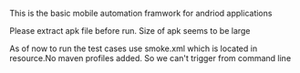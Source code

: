 This is the basic mobile automation framwork for andriod applications

Please extract apk file before run. Size of apk seems to be large


As of now to run the test cases use smoke.xml which is located in resource.No maven profiles added. So we can't trigger from command line

